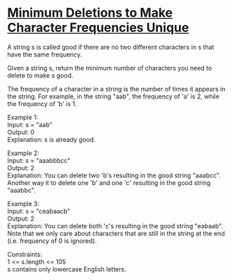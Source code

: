 # [Minimum Deletions to Make Character Frequencies Unique](https://leetcode.com/problems/minimum-deletions-to-make-character-frequencies-unique/)

A string s is called good if there are no two different characters in s that have the same frequency.  

Given a string s, return the minimum number of characters you need to delete to make s good.  

The frequency of a character in a string is the number of times it appears in the string. For example, in the string "aab", the frequency of 'a' is 2, while the frequency of 'b' is 1.  

Example 1:  
Input: s = "aab"  
Output: 0  
Explanation: s is already good.  

Example 2:  
Input: s = "aaabbbcc"  
Output: 2  
Explanation: You can delete two 'b's resulting in the good string "aaabcc".  
Another way it to delete one 'b' and one 'c' resulting in the good string "aaabbc".  

Example 3:  
Input: s = "ceabaacb"  
Output: 2  
Explanation: You can delete both 'c's resulting in the good string "eabaab".
Note that we only care about characters that are still in the string at the end (i.e. frequency of 0 is ignored).  

Constraints:  
1 <= s.length <= 105  
s contains only lowercase English letters.  